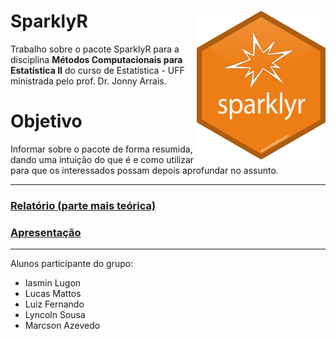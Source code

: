 # SparklyR <img src="man/figures/sparklyr-hex.png" align="right" />

Trabalho sobre o pacote SparklyR para a disciplina **Métodos Computacionais para Estatística II** do curso de Estatística - UFF ministrada pelo prof. Dr. Jonny Arrais.

# Objetivo

Informar sobre o pacote de forma resumida, dando uma intuição do que é e como utilizar para que os interessados possam depois aprofundar no assunto.

---

### [Relatório (parte mais teórica)](http://rpubs.com/luizfcp/sparklyr)

### [Apresentação]()
---

Alunos participante do grupo:

+ Iasmin Lugon
+ Lucas Mattos
+ Luiz Fernando
+ Lyncoln Sousa
+ Marcson Azevedo
